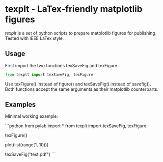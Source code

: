 # texplt - LaTex-friendly matplotlib figures

*texplt* is a set of python scripts to prepare matplotlib figures for publishing. Tested with IEEE LaTex style.

## Usage

First import the two functions texSaveFig and texFigure.

```python
from texplt import texSaveFig, texFigure
```

Use texFigure() instead of figure() and texSaveFig() instead of savefig(). Both functions accept the same arguments as their matplotlib counterparts. 

## Examples

Minimal working example:

´´´python
from pylab import *
from texplt import texSaveFig, texFigure

texFigure()

plot(list(range(1, 10)))

texSaveFig("test.pdf")
´´´